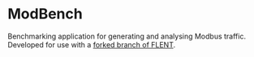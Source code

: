 # ModBench
Benchmarking application for generating and analysing Modbus traffic. Developed for use with a [forked branch of FLENT](https://github.com/jonmkr/flent).
